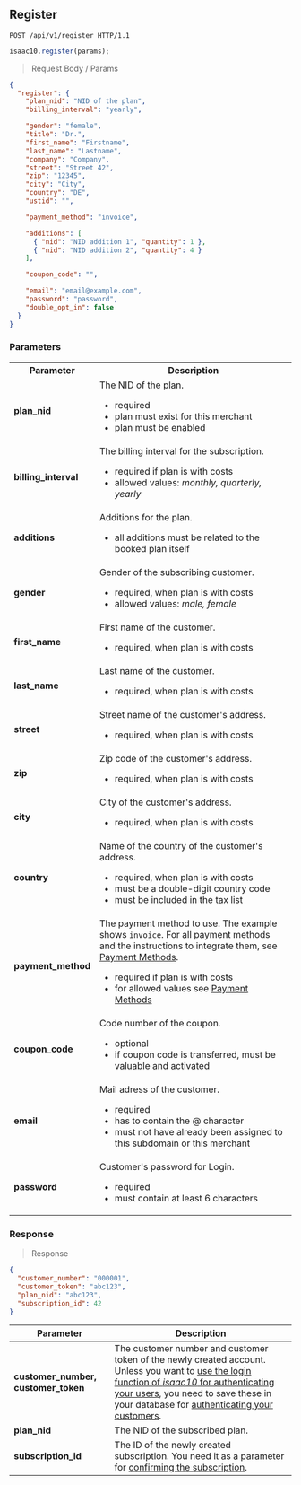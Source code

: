 ## Register

```http
POST /api/v1/register HTTP/1.1
```

```javascript
isaac10.register(params);
```

> Request Body / Params

```json
{
  "register": {
    "plan_nid": "NID of the plan",
    "billing_interval": "yearly",

    "gender": "female",
    "title": "Dr.",
    "first_name": "Firstname",
    "last_name": "Lastname",
    "company": "Company",
    "street": "Street 42",
    "zip": "12345",
    "city": "City",
    "country": "DE",
    "ustid": "",

    "payment_method": "invoice",

    "additions": [
      { "nid": "NID addition 1", "quantity": 1 },
      { "nid": "NID addition 2", "quantity": 4 }
    ],

    "coupon_code": "",

    "email": "email@example.com",
    "password": "password",
    "double_opt_in": false
  }
}
```

### Parameters

<table>
  <tr>
    <th>Parameter</th>
    <th>Description</th>
  </tr>
  <tr>
    <td><strong>plan_nid</strong></td>
    <td>
      The NID of the plan.
      <ul>
        <li>required</li>
        <li>plan must exist for this merchant</li>
        <li>plan must be enabled</li>
      </ul>
    </td>
  </tr>
  <tr>
    <td><strong>billing_interval</strong></td>
    <td>
      The billing interval for the subscription.
      <ul>
        <li>required if plan is with costs</li>
        <li>allowed values: <em>monthly, quarterly, yearly</em></li>
      </ul>
    </td>
  </tr>
  <tr>
    <td><strong>additions</strong></td>
    <td>
      Additions for the plan.
      <ul>
        <li>all additions must be related to the booked plan itself</li>
      </ul>
    </td>
  </tr>
  <tr>
    <td><strong>gender</strong></td>
    <td>
      Gender of the subscribing customer.
      <ul>
        <li>required, when plan is with costs</li>
        <li>allowed values: <em>male, female</em></li>
      </ul>
    </td>
  </tr>
  <tr>
    <td><strong>first_name</strong></td>
    <td>
      First name of the customer.
      <ul>
        <li>required, when plan is with costs</li>
      </ul>
    </td>
  </tr>
  <tr>
    <td><strong>last_name</strong></td>
    <td>
      Last name of the customer.
      <ul>
        <li>required, when plan is with costs</li>
      </ul>
    </td>
  </tr>
  <tr>
    <td><strong>street</strong></td>
    <td>
      Street name of the customer's address.
      <ul>
        <li>required, when plan is with costs</li>
      </ul>
    </td>
  </tr>
  <tr>
    <td><strong>zip</strong></td>
    <td>
      Zip code of the customer's address.
      <ul>
        <li>required, when plan is with costs</li>
      </ul>
    </td>
  </tr>
  <tr>
    <td><strong>city</strong></td>
    <td>
      City of the customer's address.
      <ul>
        <li>required, when plan is with costs</li>
      </ul>
    </td>
  </tr>
  <tr>
    <td><strong>country</strong></td>
    <td>
      Name of the country of the customer's address.
      <ul>
        <li>required, when plan is with costs</li>
        <li>must be a double-digit country code</li>
        <li>must be included in the tax list</li>
      </ul>
    </td>
  </tr>
  <tr>
   <td><strong>payment_method</strong></td>
    <td>
      The payment method to use. The example shows <code>invoice</code>. For all
      payment methods and the instructions to integrate them, see
      <a href="#payment-methods">Payment Methods</a>.
      <ul>
        <li>required if plan is with costs</li>
        <li>
          for allowed values see <a href="#payment-methods">Payment Methods</a>
        </li>
      </ul>
    </td>
  </tr>
  <tr>
    <td><strong>coupon_code</strong></td>
    <td>
      Code number of the coupon.
      <ul>
        <li>optional</li>
        <li>if coupon code is transferred, must be valuable and activated</li>
      </ul>
    </td>
  </tr>
  <tr>
    <td><strong>email</strong></td>
    <td>
      Mail adress of the customer.
      <ul>
        <li>required</li>
        <li>has to contain the @ character</li>
        <li>must not have already been assigned to this subdomain or this merchant</li>
      </ul>
    </td>
  </tr>
  <tr>
    <td><strong>password</strong></td>
    <td>
      Customer's password for Login.
      <ul>
        <li>required</li>
        <li>must contain at least 6 characters</li>
      </ul>
    </td>
  </tr>
</table>

### Response

> Response

```json
{
  "customer_number": "000001",
  "customer_token": "abc123",
  "plan_nid": "abc123",
  "subscription_id": 42
}
```

Parameter | Description
----------|------------
**customer_number, customer_token** | The customer number and customer token of the newly created account. Unless you want to [use the login function of _isaac10_ for authenticating your users](#customer-authentication), you need to save these in your database for [authenticating your customers](#customer-authentication).
**plan_nid** | The NID of the subscribed plan.
**subscription_id** | The ID of the newly created subscription. You need it as a parameter for [confirming the subscription](#confirmation-after-registration).
